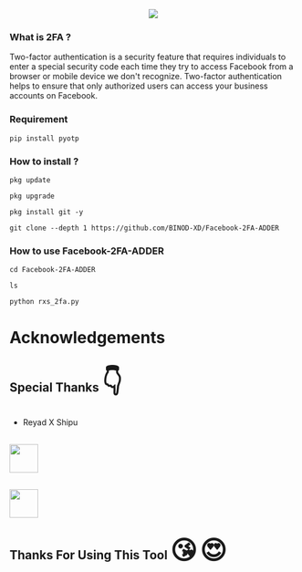 <p align="center"><img src="https://github.com/BINOD-XD/Facebook-2FA-ADDER/blob/main/header_.gif">

### What is 2FA ?

Two-factor authentication is a security feature that requires individuals to enter a special security code each time they try to access Facebook from a browser or mobile device we don't recognize. Two-factor authentication helps to ensure that only authorized users can access your business accounts on Facebook.

### Requirement

```
pip install pyotp
```

### How to install  ?

```
pkg update
```
```
pkg upgrade
```
```
pkg install git -y
```
```
git clone --depth 1 https://github.com/BINOD-XD/Facebook-2FA-ADDER
```

### How to use Facebook-2FA-ADDER

```
cd Facebook-2FA-ADDER
```
```
ls
```
```
python rxs_2fa.py
```

# Acknowledgements
## Special Thanks <span style='font-size:45px;'>&#128071;</span>
* Reyad X Shipu

## [<img src="https://www.pngmart.com/files/15/Circle-Facebook-Logo-PNG-Pic.png" width="50px"></i></b></h2>](https://www.facebook.com/reyadbross?mibextid=ZbWKwL)

## [<img src="https://png.pngtree.com/png-vector/20221018/ourmid/pngtree-whatsapp-mobile-software-icon-png-image_6315991.png" width="50px"></i></b></h2>](https://wa.me/+8801989861704)

## Thanks For Using This Tool <span style='font-size:45px;'>&#128536;</span> <span style='font-size:45px;'>&#128525;</span>
